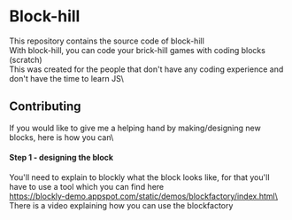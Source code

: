 # Block-hill
This repository contains the source code of block-hill\
With block-hill, you can code your brick-hill games with coding blocks (scratch)\
This was created for the people that don't have any coding experience and don't have the time to learn JS\
## Contributing
If you would like to give me a helping hand by making/designing new blocks, here is how you can\
#### Step 1 - designing the block
You'll need to explain to blockly what the block looks like, for that you'll have to use a tool which you can find here\
https://blockly-demo.appspot.com/static/demos/blockfactory/index.html\
There is a video explaining how you can use the blockfactory
![[](https://img.youtube.com/vi/s2_xaEvcVI0/0.jpg)](https://www.youtube.com/watch?v=s2_xaEvcVI0&feature=emb_logo)
